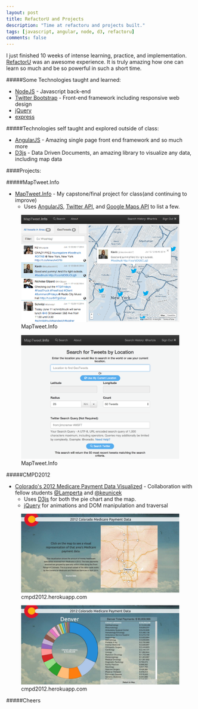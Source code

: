 ```yaml
---
layout: post
title: RefactorU and Projects
description: "Time at refactoru and projects built."
tags: [javascript, angular, node, d3, refactoru]
comments: false
---
```


I just finished 10 weeks of intense learning, practice, and implementation.  [RefactorU](http://www.refactoru.com) was an awesome experience. It is truly amazing how one can learn so much and be so powerful in such a short time.

#####Some Technologies taught and learned:
* [NodeJS](http://www.nodejs.com) - Javascript back-end
* [Twitter Bootstrap](http://twitter.github.com/bootstrap/) - Front-end framework including responsive web design
* [jQuery](http://jquery.com)
* [express](http://expressjs.com)

#####Technologies self taught and explored outside of class:
* [AngularJS](http://www.angularjs.com) - Amazing single page front end framework and so much more
* [D3js](http://www.d3js.com) - Data Driven Documents, an amazing library to visualize any data, including map data

####Projects:

#####MapTweet.Info
* [MapTweet.Info](https://github.com/hartzis/MapTweet.Info) - My capstone/final project for class(and continuing to improve)
  * Uses [AngularJS](http://www.angularjs.com), [Twitter API](http://dev.twitter.com), and [Google Maps API](https://developers.google.com/maps/) to list a few.

<figure>
    <a href="/images/maptweet-info-ss.png"><img src="/images/maptweet-info-ss.png"></a>
    <figcaption>MapTweet.Info</figcaption>
</figure>
<figure>
    <a href="/images/maptweet-search-ss.png"><img src="/images/maptweet-search-ss.png"></a>
    <figcaption>MapTweet.Info</figcaption>
</figure>

#####CMPD2012
* [Colorado's 2012 Medicare Payment Data Visualized](http://cmpd2012.herokuapp.com) - Collaboration with fellow students [@Lamperta](http://www.twitter.com/Lamperta) and [@keunicek](http://www.twitter.com/keunicek)
  * Uses [D3js](http://www.d3js.com) for both the pie chart and the map.
  * [jQuery](http://jquery.com) for animations and DOM manipulation and traversal

<figure>
    <a href="/images/cmpd2012-map-ss.jpg"><img src="/images/cmpd2012-map-ss.jpg"></a>
  <figcaption>cmpd2012.herokuapp.com</figcaption>
</figure>
<figure>
    <a href="/images/cmpd2012-info-ss.jpg"><img src="/images/cmpd2012-info-ss.jpg"></a>
    <figcaption>cmpd2012.herokuapp.com</figcaption>
</figure>


#####Cheers
